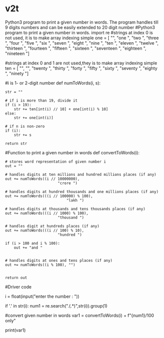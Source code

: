 # v2t
 Python3 program to print a given number in words. The program handles till 9 digits numbers and  can be easily extended to 20 digit number
 #Python3 program to print a given number in words.
import re
#strings at index 0 is not used, it is to make array indexing simple
one = [ "", "one ", "two ", "three ", "four ",
		"five ", "six ", "seven ", "eight ",
		"nine ", "ten ", "eleven ", "twelve ",
		"thirteen ", "fourteen ", "fifteen ",
		"sixteen ", "seventeen ", "eighteen ",
		"nineteen "]

#strings at index 0 and 1 are not used,they is to make array indexing simple
ten = [ "", "", "twenty ", "thirty ", "forty ",
		"fifty ", "sixty ", "seventy ", "eighty ",
		"ninety "]

#i is 1- or 2-digit number
def numToWords(i, s):

	str = ""
	
	# if i is more than 19, divide it
	if (i > 19):
		str += ten[int(i) // 10] + one[int(i) % 10]
	else:
		str += one[int(i)]

	# if n is non-zero
	if (i):
		str += s
    
	return str

#Function to print a given number in words
def convertToWords(i):

	# stores word representation of given number i
	out = ""

	# handles digits at ten millions and hundred millions places (if any)
	out += numToWords((i // 10000000),
							"crore ")
    
	# handles digits at hundred thousands and one millions places (if any)
	out += numToWords(((i // 100000) % 100),
								"lakh ")

	# handles digits at thousands and tens thousands places (if any)
	out += numToWords(((i // 1000) % 100),
							"thousand ")

	# handles digit at hundreds places (if any)
	out += numToWords(((i // 100) % 10),
							"hundred ")

	if (i > 100 and i % 100):
		out += "and " 


	# handles digits at ones and tens places (if any)
	out += numToWords((i % 100), "")
    

	return out

#Driver code

i = float(input("enter the number :  "))

if '.' in str(i):
    num1 = re.search("\.(.*)",str(i)).group(1)

#convert given number in words
var1 = convertToWords(i) + f"{num1}/100 only"

print(var1)
